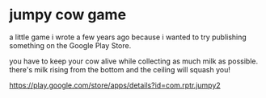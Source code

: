 # jumpy cow game

a little game i wrote a few years ago because i wanted to try publishing something on the Google Play Store.

you have to keep your cow alive while collecting as much milk as possible. there's milk rising from the bottom and the ceiling will squash you!

https://play.google.com/store/apps/details?id=com.rptr.jumpy2
